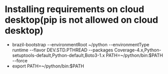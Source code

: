 # Installing requirements on cloud desktop(pip is not allowed on cloud desktop)
* brazil-bootstrap --environmentRoot ~/python --environmentType runtime --flavor DEV.STD.PTHREAD --packages Coverage-4.x,Python-setuptools-default,Python-default,Boto3-1.x PATH=~/python/bin:$PATH --force
* export PATH=~/python/bin:$PATH
